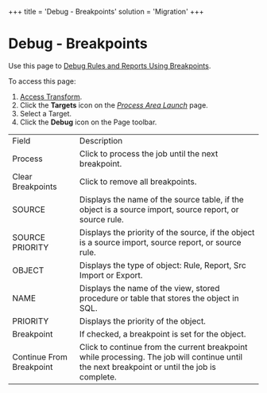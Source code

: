 +++
title = 'Debug - Breakpoints'
solution = 'Migration'
+++

# Debug - Breakpoints

<div class="use">

Use this page to [Debug Rules and Reports Using
Breakpoints](../Use_Cases/Debug_Rules_and_Reports_using_Brkpnts).

</div>

To access this page:

1.  [Access Transform](../Config/Access_Transform).
2.  Click the **Targets** icon on the *[Process Area
    Launch](Process_Area_Launch)* page.
3.  Select a Target.
4.  Click the **Debug** icon on the Page
toolbar.

|                          |                                                                                                                                               |
| ------------------------ | --------------------------------------------------------------------------------------------------------------------------------------------- |
| Field                    | Description                                                                                                                                   |
| Process                  | Click to process the job until the next breakpoint.                                                                                           |
| Clear Breakpoints        | Click to remove all breakpoints.                                                                                                              |
| SOURCE                   | Displays the name of the source table, if the object is a source import, source report, or source rule.                                       |
| SOURCE PRIORITY          | Displays the priority of the source, if the object is a source import, source report, or source rule.                                         |
| OBJECT                   | Displays the type of object: Rule, Report, Src Import or Export.                                                                              |
| NAME                     | Displays the name of the view, stored procedure or table that stores the object in SQL.                                                       |
| PRIORITY                 | Displays the priority of the object.                                                                                                          |
| Breakpoint               | If checked, a breakpoint is set for the object.                                                                                               |
| Continue From Breakpoint | Click to continue from the current breakpoint while processing. The job will continue until the next breakpoint or until the job is complete. |
